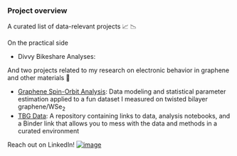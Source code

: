 ### Project overview

A curated list of data-relevant projects 📈 📉

On the practical side
- Divvy Bikeshare Analyses: 

And two projects related to my research on electronic behavior in graphene and other materials 💎
- [Graphene Spin-Orbit Analysis](https://github.com/RMpolski/Graphene-Spin-Orbit-Analysis): Data modeling and statistical parameter estimation applied to a fun dataset I measured on twisted bilayer graphene/WSe<sub>2</sub>
- [TBG Data](https://github.com/RMpolski/TBG_Data): A repository containing links to data, analysis notebooks, and a Binder link that allows you to mess with the data and methods in a curated environment

Reach out on LinkedIn! [![image](https://img.shields.io/badge/LinkedIn-0077B5?style=for-the-badge&logo=linkedin&logoColor=white)](https://www.linkedin.com/in/robert-polski-ph-d-6859517b/)
